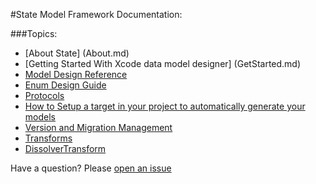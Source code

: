 #State Model Framework Documentation:

###Topics:
- [About State] (About.md)
- [Getting Started With Xcode data model designer] (GetStarted.md)
- [Model Design Reference](Reference.md)
- [Enum Design Guide](Enums.md)
- [Protocols](Protocols.md)
- [How to Setup a target in your project to automatically generate your models](Setup.md)
- [Version and Migration Management](Versioning.md)
- [Transforms](Transformables.md)
- [DissolverTransform](DissolverTransform.md)

Have a question? Please [open an issue](https://github.com/STLabs/State/issues/new)
